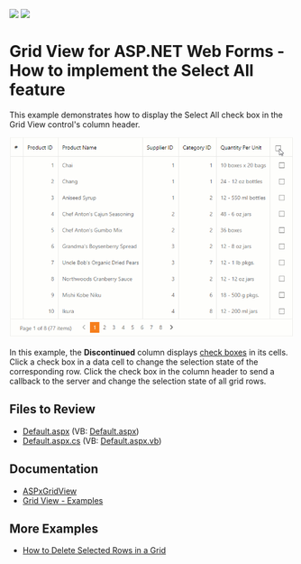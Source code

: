 <!-- default badges list -->
[![](https://img.shields.io/badge/Open_in_DevExpress_Support_Center-FF7200?style=flat-square&logo=DevExpress&logoColor=white)](https://supportcenter.devexpress.com/ticket/details/T282813)
[![](https://img.shields.io/badge/📖_How_to_use_DevExpress_Examples-e9f6fc?style=flat-square)](https://docs.devexpress.com/GeneralInformation/403183)
<!-- default badges end -->
# Grid View for ASP.NET Web Forms - How to implement the Select All feature

This example demonstrates how to display the Select All check box in the Grid View control's column header.

![Select All Rows](select-all.gif)

In this example, the **Discontinued** column displays [check boxes](https://docs.devexpress.com/AspNet/11415/components/data-editors/checkbox) in its cells. Click a check box in a data cell to change the selection state of the corresponding row. Click the check box in the column header to send a callback to the server and change the selection state of all grid rows.

## Files to Review

* [Default.aspx](./CS/Default.aspx) (VB: [Default.aspx](./VB/Default.aspx))
* [Default.aspx.cs](./CS/Default.aspx.cs) (VB: [Default.aspx.vb](./VB/Default.aspx.vb))

## Documentation

* [ASPxGridView](https://docs.devexpress.com/AspNet/DevExpress.Web.ASPxGridView)
* [Grid View - Examples](https://docs.devexpress.com/AspNet/3768/components/grid-view/examples)

## More Examples

- [How to Delete Selected Rows in a Grid](https://github.com/DevExpress-Examples/aspxgridview-delete-selected-rows)
